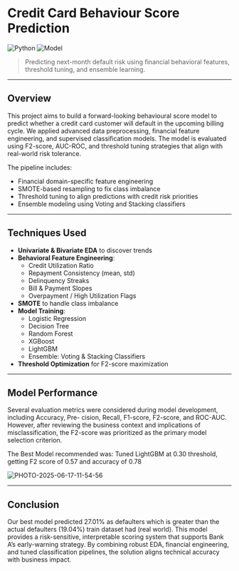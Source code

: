 # Credit Card Behaviour Score Prediction
![Python](https://img.shields.io/badge/Python-3.10-blue?logo=python)
![Model](https://img.shields.io/badge/Focus-F2--Score%20Optimization-blueviolet)

> Predicting next-month default risk using financial behavioral features, threshold tuning, and ensemble learning.

---

## Overview

This project aims to build a forward-looking behavioural score model to predict whether
a credit card customer will default in the upcoming billing cycle. We applied advanced
data preprocessing, financial feature engineering, and supervised classification models. The
model is evaluated using F2-score, AUC-ROC, and threshold tuning strategies that align
with real-world risk tolerance.

The pipeline includes:
-  Financial domain-specific feature engineering
-  SMOTE-based resampling to fix class imbalance
-  Threshold tuning to align predictions with credit risk priorities
-  Ensemble modeling using Voting and Stacking classifiers

---

## Techniques Used

- **Univariate & Bivariate EDA** to discover trends
- **Behavioral Feature Engineering**:
  - Credit Utilization Ratio
  - Repayment Consistency (mean, std)
  - Delinquency Streaks
  - Bill & Payment Slopes
  - Overpayment / High Utilization Flags
- **SMOTE** to handle class imbalance
- **Model Training**:
  - Logistic Regression
  - Decision Tree
  - Random Forest
  - XGBoost
  - LightGBM
  - Ensemble: Voting & Stacking Classifiers
- **Threshold Optimization** for F2-score maximization

---

## Model Performance

Several evaluation metrics were considered during model development, including Accuracy, Pre-
cision, Recall, F1-score, F2-score, and ROC-AUC. However, after reviewing the business context
and implications of misclassification, the F2-score was prioritized as the primary model selection
criterion.

The Best Model recommended was: Tuned LightGBM at 0.30 threshold, getting F2 score of 0.57 and accuracy of 0.78

![PHOTO-2025-06-17-11-54-56](https://github.com/user-attachments/assets/ee739ee2-d2db-4216-b6f3-5c841d18cd37)


---

## Conclusion

Our best model predicted 27.01% as defaulters which is greater than the actual defaulters (19.04%)
train dataset had (real world). This model provides a risk-sensitive, interpretable scoring system
that supports Bank A’s early-warning strategy. By combining robust EDA, financial engineering,
and tuned classification pipelines, the solution aligns technical accuracy with business impact.

